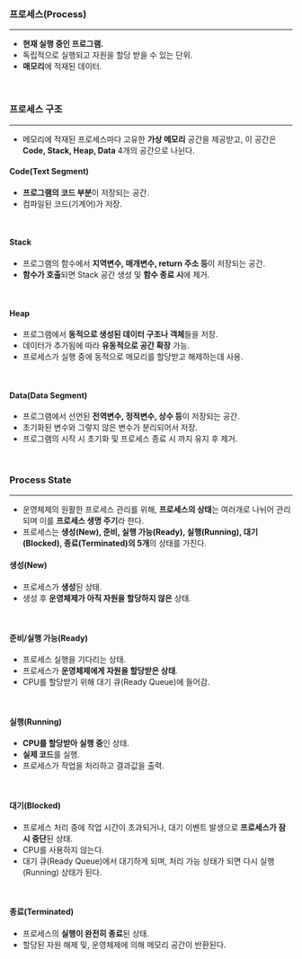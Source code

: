 ### 프로세스(Process)
---
- **현재 실행 중인 프로그램.**
- 독립적으로 실행되고 자원을 할당 받을 수 있는 단위.
- **매모리**에 적재된 데이터.
<br>

### 프로세스 구조
---
- 메모리에 적재된 프로세스마다 고유한 **가상 메모리** 공간을 제공받고, 이 공간은 **Code, Stack, Heap, Data** 4개의 공간으로 나뉜다.

#### Code(Text Segment)
- **프로그램의 코드 부분**이 저장되는 공간.
- 컴파일된 코드(기계어)가 저장.
<br>

#### Stack
- 프로그램의 함수에서 **지역변수, 매개변수, return 주소 등**이 저장되는 공간.
- **함수가 호출**되면 Stack 공간 생성 및 **함수 종료 시**에 제거.
<br>

#### Heap
- 프로그램에서 **동적으로 생성된 데이터 구조나 객체**들을 저장.
- 데이터가 추가됨에 따라 **유동적으로 공간 확장** 가능.
- 프로세스가 실행 중에 동적으로 메모리를 할당받고 해제하는데 사용.
<br>

#### Data(Data Segment)
- 프로그램에서 선언된 **전역변수, 정적변수, 상수 등**이 저장되는 공간.
- 초기화된 변수와 그렇지 않은 변수가 분리되어서 저장.
- 프로그램의 시작 시 초기화 및 프로세스 종료 시 까지 유지 후 제거.
<br>


### Process State
---
- 운영체제의 원활한 프로세스 관리를 위해, **프로세스의 상태**는 여러개로 나뉘어 관리되며 이를 **프로세스 생명 주기**라 한다. 
- 프로세스는 **생성(New), 준비, 실행 가능(Ready), 실행(Running), 대기(Blocked), 종료(Terminated)의 5개**의 상태를 가진다.

#### 생성(New)
- 프로세스가 **생성**된 상태.
- 생성 후 **운영체제가 아직 자원을 할당하지 않은** 상태.
<br>

#### 준비/실행 가능(Ready)
- 프로세스 실행을 기다리는 상태.
- 프로세스가 **운영체제에게 자원을 할당받은 상태**.
- CPU를 할당받기 위해 대기 큐(Ready Queue)에 들어감.
<br>

#### 실행(Running)
- **CPU를 할당받아 실행 중**인 상태.
- **실제 코드**를 실행.
- 프로세스가 작업을 처리하고 결과값을 출력.
<br>

#### 대기(Blocked)
- 프로세스 처리 중에 작업 시간이 초과되거나, 대기 이벤트 발생으로 **프로세스가 잠시 중단**된 상태.
- CPU를 사용하지 않는다.
- 대기 큐(Ready Queue)에서 대기하게 되며, 처리 가능 상태가 되면 다시 실행(Running) 상태가 된다.
<br>

#### 종료(Terminated)
- 프로세스의 **실행이 완전히 종료**된 상태.
- 할당된 자원 해제 및, 운영체제에 의해 메모리 공간이 반환된다.
<br>

